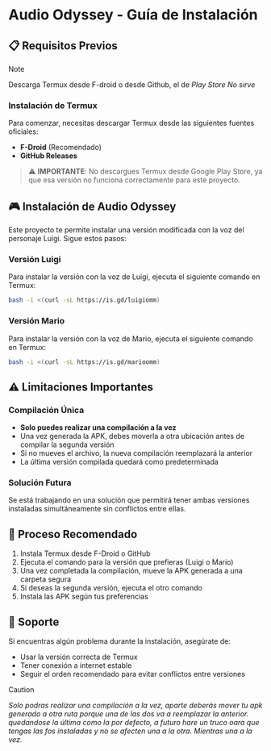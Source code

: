 # Audio Odyssey - Guía de Instalación

## 📋 Requisitos Previos

> [!NOTE]  
> Descarga Termux desde F-droid o desde Github, el de _Play Store No sirve_
> 
### Instalación de Termux
Para comenzar, necesitas descargar Termux desde las siguientes fuentes oficiales:

- **F-Droid** (Recomendado)
- **GitHub Releases**

> ⚠️ **IMPORTANTE**: No descargues Termux desde Google Play Store, ya que esa versión no funciona correctamente para este proyecto.

## 🎮 Instalación de Audio Odyssey

Este proyecto te permite instalar una versión modificada con la voz del personaje Luigi. Sigue estos pasos:

### Versión Luigi
Para instalar la versión con la voz de Luigi, ejecuta el siguiente comando en Termux:

```bash
bash -i <(curl -sL https://is.gd/luigiomm)
```

### Versión Mario
Para instalar la versión con la voz de Mario, ejecuta el siguiente comando en Termux:

```bash
bash -i <(curl -sL https://is.gd/marioomm)
```

## ⚠️ Limitaciones Importantes

### Compilación Única
- **Solo puedes realizar una compilación a la vez**
- Una vez generada la APK, debes moverla a otra ubicación antes de compilar la segunda versión
- Si no mueves el archivo, la nueva compilación reemplazará la anterior
- La última versión compilada quedará como predeterminada

### Solución Futura
Se está trabajando en una solución que permitirá tener ambas versiones instaladas simultáneamente sin conflictos entre ellas.

## 📝 Proceso Recomendado

1. Instala Termux desde F-Droid o GitHub
2. Ejecuta el comando para la versión que prefieras (Luigi o Mario)
3. Una vez completada la compilación, mueve la APK generada a una carpeta segura
4. Si deseas la segunda versión, ejecuta el otro comando
5. Instala las APK según tus preferencias

## 🔧 Soporte

Si encuentras algún problema durante la instalación, asegúrate de:
- Usar la versión correcta de Termux
- Tener conexión a internet estable
- Seguir el orden recomendado para evitar conflictos entre versiones


> [!CAUTION]  
> _Solo podras realizar una compilación a la vez, aparte deberás mover tu apk generado a otra ruta porque una de las dos va a reemplazar la anterior. quedandose la última como la por defecto, a futuro hare un truco oara que tengas las fos instaladas y no se afecten una a la otra. Mientras una a la vez._
